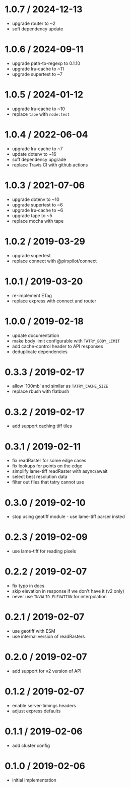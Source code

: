 
1.0.7 / 2024-12-13
==================

 * upgrade router to ~2
 * soft dependency update

1.0.6 / 2024-09-11
==================

 * upgrade path-to-regexp to 0.1.10
 * upgrade lru-cache to ~11
 * upgrade supertest to ~7

1.0.5 / 2024-01-12
==================

 * upgrade lru-cache to ~10
 * replace `tape` with `node:test`

1.0.4 / 2022-06-04
==================

 * upgrade lru-cache to ~7
 * update dotenv to ~16
 * soft dependency upgrade
 * replace Travis CI with github actions

1.0.3 / 2021-07-06
==================

 * upgrade dotenv to ~10
 * upgrade supertest to ~6
 * upgrade lru-cache to ~6
 * upgrade tape to ~5
 * replace mocha with tape

1.0.2 / 2019-03-29
==================

 * upgrade supertest
 * replace connect with @pirxpilot/connect

1.0.1 / 2019-03-20
==================

 * re-implement ETag
 * replace express with connect and router

1.0.0 / 2019-02-18
==================

 * update documentation
 * make body limit configurable with `TATRY_BODY_LIMIT`
 * add cache-control header to API responses
 * deduplicate dependencies

0.3.3 / 2019-02-17
==================

 * allow '100mb' and similar as `TATRY_CACHE_SIZE`
 * replace rbush with flatbush

0.3.2 / 2019-02-17
==================

 * add support caching tiff tiles

0.3.1 / 2019-02-11
==================

 * fix readRaster for some edge cases
 * fix lookups for points on the edge
 * simplify lame-tiff readRaster with async/await
 * select best resolution data
 * filter out files that tatry cannot use

0.3.0 / 2019-02-10
==================

 * stop using geotiff module - use lame-tiff parser insted

0.2.3 / 2019-02-09
==================

 * use lame-tiff for reading pixels

0.2.2 / 2019-02-07
==================

 * fix typo in docs
 * skip elevation in response if we don't have it (v2 only)
 * never use `INVALID_ELEVATION` for interpolation

0.2.1 / 2019-02-07
==================

 * use geotiff with ESM
 * use internal version of readRasters

0.2.0 / 2019-02-07
==================

 * add support for v2 version of API

0.1.2 / 2019-02-07
==================

 * enable server-timings headers
 * adjust express defaults

0.1.1 / 2019-02-06
==================

 * add cluster config

0.1.0 / 2019-02-06
==================

 * initial implementation
